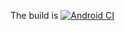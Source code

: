 The build is  [![Android CI](https://github.com/anirudhp06/Japa-Tracker/actions/workflows/android.yml/badge.svg)](https://github.com/anirudhp06/Japa-Tracker/actions/workflows/android.yml)
